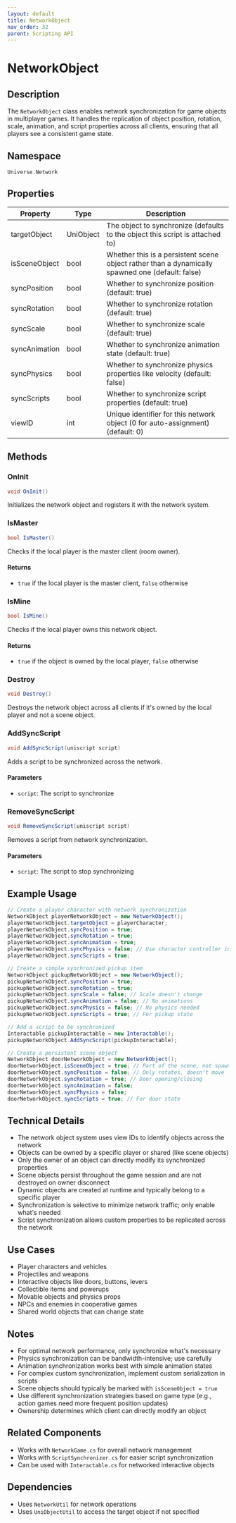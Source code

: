 ```yaml
---
layout: default
title: NetworkObject
nav_order: 32
parent: Scripting API
---
```

# NetworkObject

## Description
The `NetworkObject` class enables network synchronization for game objects in multiplayer games. It handles the replication of object position, rotation, scale, animation, and script properties across all clients, ensuring that all players see a consistent game state.

## Namespace
`Universe.Network`

## Properties
| Property | Type | Description |
|----------|------|-------------|
| targetObject | UniObject | The object to synchronize (defaults to the object this script is attached to) |
| isSceneObject | bool | Whether this is a persistent scene object rather than a dynamically spawned one (default: false) |
| syncPosition | bool | Whether to synchronize position (default: true) |
| syncRotation | bool | Whether to synchronize rotation (default: true) |
| syncScale | bool | Whether to synchronize scale (default: true) |
| syncAnimation | bool | Whether to synchronize animation state (default: true) |
| syncPhysics | bool | Whether to synchronize physics properties like velocity (default: false) |
| syncScripts | bool | Whether to synchronize script properties (default: true) |
| viewID | int | Unique identifier for this network object (0 for auto-assignment) (default: 0) |

## Methods

### OnInit
```csharp
void OnInit()
```
Initializes the network object and registers it with the network system.

### IsMaster
```csharp
bool IsMaster()
```
Checks if the local player is the master client (room owner).

#### Returns
- `true` if the local player is the master client, `false` otherwise

### IsMine
```csharp
bool IsMine()
```
Checks if the local player owns this network object.

#### Returns
- `true` if the object is owned by the local player, `false` otherwise

### Destroy
```csharp
void Destroy()
```
Destroys the network object across all clients if it's owned by the local player and not a scene object.

### AddSyncScript
```csharp
void AddSyncScript(uniscript script)
```
Adds a script to be synchronized across the network.

#### Parameters
- `script`: The script to synchronize

### RemoveSyncScript
```csharp
void RemoveSyncScript(uniscript script)
```
Removes a script from network synchronization.

#### Parameters
- `script`: The script to stop synchronizing

## Example Usage
```csharp
// Create a player character with network synchronization
NetworkObject playerNetworkObject = new NetworkObject();
playerNetworkObject.targetObject = playerCharacter;
playerNetworkObject.syncPosition = true;
playerNetworkObject.syncRotation = true;
playerNetworkObject.syncAnimation = true;
playerNetworkObject.syncPhysics = false; // Use character controller instead
playerNetworkObject.syncScripts = true;

// Create a simple synchronized pickup item
NetworkObject pickupNetworkObject = new NetworkObject();
pickupNetworkObject.syncPosition = true;
pickupNetworkObject.syncRotation = true;
pickupNetworkObject.syncScale = false; // Scale doesn't change
pickupNetworkObject.syncAnimation = false; // No animations
pickupNetworkObject.syncPhysics = false; // No physics needed
pickupNetworkObject.syncScripts = true; // For pickup state

// Add a script to be synchronized
Interactable pickupInteractable = new Interactable();
pickupNetworkObject.AddSyncScript(pickupInteractable);

// Create a persistent scene object
NetworkObject doorNetworkObject = new NetworkObject();
doorNetworkObject.isSceneObject = true; // Part of the scene, not spawned
doorNetworkObject.syncPosition = false; // Only rotates, doesn't move
doorNetworkObject.syncRotation = true; // Door opening/closing
doorNetworkObject.syncAnimation = false;
doorNetworkObject.syncPhysics = false;
doorNetworkObject.syncScripts = true; // For door state
```

## Technical Details
- The network object system uses view IDs to identify objects across the network
- Objects can be owned by a specific player or shared (like scene objects)
- Only the owner of an object can directly modify its synchronized properties
- Scene objects persist throughout the game session and are not destroyed on owner disconnect
- Dynamic objects are created at runtime and typically belong to a specific player
- Synchronization is selective to minimize network traffic; only enable what's needed
- Script synchronization allows custom properties to be replicated across the network

## Use Cases
- Player characters and vehicles
- Projectiles and weapons
- Interactive objects like doors, buttons, levers
- Collectible items and powerups
- Movable objects and physics props
- NPCs and enemies in cooperative games
- Shared world objects that can change state

## Notes
- For optimal network performance, only synchronize what's necessary
- Physics synchronization can be bandwidth-intensive; use carefully
- Animation synchronization works best with simple animation states
- For complex custom synchronization, implement custom serialization in scripts
- Scene objects should typically be marked with `isSceneObject = true`
- Use different synchronization strategies based on game type (e.g., action games need more frequent position updates)
- Ownership determines which client can directly modify an object

## Related Components
- Works with `NetworkGame.cs` for overall network management
- Works with `ScriptSynchronizer.cs` for easier script synchronization
- Can be used with `Interactable.cs` for networked interactive objects

## Dependencies
- Uses `NetworkUtil` for network operations
- Uses `UniObjectUtil` to access the target object if not specified
